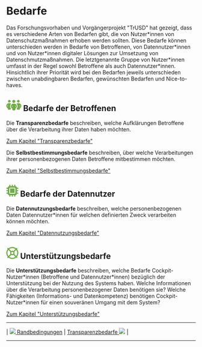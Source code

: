 # Bedarfe

Das Forschungsvorhaben und Vorgängerprojekt "TrUSD" hat gezeigt, dass es verschiedene Arten von Bedarfen gibt, die von Nutzer\*innen von Datenschutzmaßnahmen erhoben werden sollten. Diese Bedarfe können unterschieden werden in Bedarfe von Betroffenen, von Datennutzer\*innen und von Nutzer\*innen digitaler Lösungen zur Umsetzung von Datenschmutzmaßnahmen. Die letztgenannte Gruppe von Nutzer\*innen umfasst in der Regel sowohl Betroffene als auch Datennutzer*innen. Hinsichtlich ihrer Priorität wird bei den Bedarfen jeweils unterschieden zwischen unabdingbaren Bedarfen, gewünschten Bedarfen und Nice-to-haves.

## **![](../../assets/images/team.svg) Bedarfe der Betroffenen** 

Die **Transparenzbedarfe** beschreiben, welche Aufklärungen Betroffene über die Verarbeitung ihrer Daten haben möchten.

[Zum Kapitel "Transparenzbedarfe"](<Transparenzbedarfe>)

Die **Selbstbestimmungsbedarfe** beschreiben, über welche Verarbeitungen ihrer personenbezogenen Daten Betroffene mitbestimmen möchten.

[Zum Kapitel "Selbstbestimmungsbedarfe"](<Selbstbestimmungsbedarfe>)

## **![](../../assets/images/microchip.svg) Bedarfe der Datennutzer** 

Die **Datennutzungsbedarfe** beschreiben, welche personenbezogenen Daten Datennutzer*innen für welchen definierten Zweck verarbeiten können möchten.

[Zum Kapitel "Datennutzungsbedarfe"](<Datennutzungsbedarfe>)

## **![](../../assets/images/life-ring.svg) Unterstützungsbedarfe** 

Die **Unterstützungsbedarfe** beschreiben, welche Bedarfe Cockpit-Nutzer\*innen (Betroffene und Datennutzer\*innen) bezüglich der Unterstützung bei der Nutzung des Systems haben.  Welche Informationen über die Verarbeitung personenbezogener Daten benötigen sie? Welche Fähigkeiten (Informations- und Datenkompetenz) benötigen Cockpit-Nutzer*innen für einen souveränen Umgang mit dem System?

[Zum Kapitel "Unterstützungsbedarfe"](<Unterstützungsbedarfe>)

****

| [![](/Daccord/assets/images/backward-solid.svg) Randbedingungen](<../Randbedingungen>) | [Transparenzbedarfe ![](/Daccord/assets/images/forward-solid.svg)](<Transparenzbedarfe>) |

****
